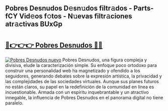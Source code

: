 ## Pobres Desnudos D𝚎sn𝚞dos filtr𝚊dos - Parts-fCY Vid𝚎os f𝚘tos - N𝚞evas filtr𝚊ciones atr𝚊ctivas BUxGp

# <h2><a href="http://mb5gzi.tromn.icu/?c=Pobres+Desnudos">🔗👉👉👉 Pobres Desnudos 🔗🔗</a></h2>

[![Pobres Desnudos nuevo](https://i.imgur.com/pEAQMta.gif)](http://mb5gzi.tromn.icu/?c=Pobres+Desnudos)
Pobres Desnudos, una figura compleja y divisiva, elude la caracterización simple. Su enfoque poco ortodoxo para construir una personalidad web ha magnetizado y ofendido a los seguidores, generando debates sobre la expresión artística, la privacidad y las complejidades de las sociedades virtuales. Aunque sus planes futuros no están claros, su papel en la redefinición de la comunidad en línea es incuestionable. Armada con un espíritu inquebrantable y un atractivo innegable, la influencia de Pobres Desnudos en el panorama digital no tiene paralelo.
